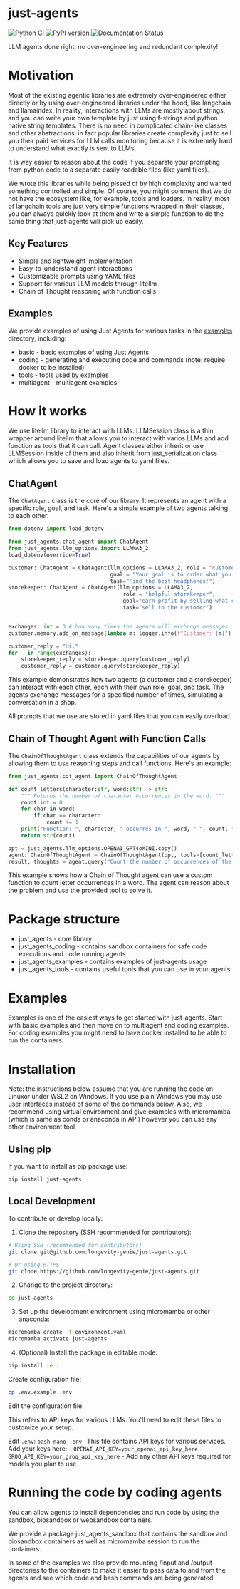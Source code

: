 # just-agents
[![Python CI](https://github.com/longevity-genie/just-agents/actions/workflows/python-ci.yaml/badge.svg)](https://github.com/longevity-genie/just-agents/actions/workflows/python-ci.yaml)
[![PyPI version](https://badge.fury.io/py/just-agents.svg)](https://badge.fury.io/py/just-agents)
[![Documentation Status](https://readthedocs.org/projects/just-agents/badge/?version=latest)](https://just-agents.readthedocs.io/en/latest/?badge=latest)


LLM agents done right, no over-engineering and redundant complexity! 

# Motivation

Most of the existing agentic libraries are extremely over-engineered either directly or by using over-engineered libraries under the hood, like langchain and llamaindex.
In reality, interactions with LLMs are mostly about strings, and you can write your own template by just using f-strings and python native string templates.
There is no need in complicated chain-like classes and other abstractions, in fact popular libraries create complexity just to sell you their paid services for LLM calls monitoring because it is extremely hard to understand what exactly is sent to LLMs.

It is way easier to reason about the code if you separate your prompting from python code to a separate easily readable files (like yaml files).

We wrote this libraries while being pissed of by high complexity and wanted something controlled and simple.
Of course, you might comment that we do not have the ecosystem like, for example, tools and loaders. In reality, most of langchain tools are just very simple functions wrapped in their classes, you can always quickly look at them and write a simple function to do the same thing that just-agents will pick up easily.

## Key Features

- Simple and lightweight implementation
- Easy-to-understand agent interactions
- Customizable prompts using YAML files
- Support for various LLM models through litellm
- Chain of Thought reasoning with function calls

## Examples

We provide examples of using Just Agents for various tasks in the [examples](examples) directory, including:

* basic - basic examples of using Just Agents
* coding - generating and executing code and commands (note: require docker to be installed)
* tools - tools used by examples
* multiagent - multiagent examples

# How it works

We use litellm library to interact with LLMs.
LLMSession class is a thin wrapper around litellm that allows you to interact with varios LLMs and add function as tools that it can call.
Agent classes either inherit or use LLMSession inside of them and also inherit from just_serialization class which allows you to save and load agents to yaml files.


## ChatAgent

The `ChatAgent` class is the core of our library. 
It represents an agent with a specific role, goal, and task. Here's a simple example of two agents talking to each other.

```python
from dotenv import load_dotenv

from just_agents.chat_agent import ChatAgent
from just_agents.llm_options import LLAMA3_2
load_dotenv(override=True)

customer: ChatAgent = ChatAgent(llm_options = LLAMA3_2, role = "customer at a shop",
                                goal = "Your goal is to order what you want, while speaking concisely and clearly",
                                task="Find the best headphones!")
storekeeper: ChatAgent = ChatAgent(llm_options = LLAMA3_2,
                                    role = "helpful storekeeper",
                                    goal="earn profit by selling what customers need",
                                    task="sell to the customer")


exchanges: int = 3 # how many times the agents will exchange messages
customer.memory.add_on_message(lambda m: logger.info(f"Customer: {m}") if m.role == "user" else logger.info(f"Storekeeper: {m}"))

customer_reply = "Hi."
for _ in range(exchanges):
    storekeeper_reply = storekeeper.query(customer_reply)
    customer_reply = customer.query(storekeeper_reply)
```

This example demonstrates how two agents (a customer and a storekeeper) can interact with each other, each with their own role, goal, and task. The agents exchange messages for a specified number of times, simulating a conversation in a shop.

All prompts that we use are stored in yaml files that you can easily overload.

## Chain of Thought Agent with Function Calls

The `ChainOfThoughtAgent` class extends the capabilities of our agents by allowing them to use reasoning steps and call functions. Here's an example:

```python
from just_agents.cot_agent import ChainOfThoughtAgent

def count_letters(character:str, word:str) -> str:
    """ Returns the number of character occurrences in the word. """
    count:int = 0
    for char in word:
        if char == character:
            count += 1
    print("Function: ", character, " occurres in ", word, " ", count, " times.")
    return str(count)

opt = just_agents.llm_options.OPENAI_GPT4oMINI.copy()
agent: ChainOfThoughtAgent = ChainOfThoughtAgent(opt, tools=[count_letters])
result, thoughts = agent.query("Count the number of occurrences of the letter 'L' in the word - 'LOLLAPALOOZA'.")
```

This example shows how a Chain of Thought agent can use a custom function to count letter occurrences in a word. The agent can reason about the problem and use the provided tool to solve it.

# Package structure

* just_agents - core library
* just_agents_coding - contains sandbox containers for safe code executions and code running agents
* just_agents_examples - contains examples of just-agents usage
* just_agents_tools - contains useful tools that you can use in your agents

# Examples

Examples is one of the easiest ways to get started with just-agents.
Start with basic examples and then move on to multiagent and coding examples.
For coding examples you might need to have docker installed to be able to run the containers.


# Installation

Note: the instructions below assume that you are running the code on Linuxor under WSL2 on Windows.
If you use plain Windows you may use user interfaces instead of some of the commands below.
Also, we recommend using virtual environment and give examples with micromamba (which is same as conda or anaconda in API) however you can use any other environment tool

## Using pip
If you want to install as pip package use:
```
pip install just-agents
```

## Local Development

To contribute or develop locally:

1. Clone the repository (SSH recommended for contributors):
```bash
# Using SSH (recommended for contributors)
git clone git@github.com:longevity-genie/just-agents.git

# Or using HTTPS
git clone https://github.com/longevity-genie/just-agents.git
```

2. Change to the project directory:
```bash
cd just-agents
```

3. Set up the development environment using micromamba or other anaconda:
```bash
micromamba create -f environment.yaml
micromamba activate just-agents
```

4. (Optional) Install the package in editable mode:
```bash
pip install -e .
```

Create configuration file:
   ```bash
   cp .env.example .env
   ```

Edit the configuration file:

   This refers to API keys for various LLMs. You'll need to edit these files to customize your setup.

Edit `.env`:
      ```bash
      nano .env
      ```
      This file contains API keys for various services. Add your keys here:
      - `OPENAI_API_KEY=your_openai_api_key_here`
      - `GROQ_API_KEY=your_groq_api_key_here`
      - Add any other API keys required for models you plan to use




# Running the code by coding agents

You can allow agents to install dependencies and run code by using the sandbox, biosandbox or websandbox containers.

We provide a package just_agents_sandbox that contains the sandbox and biosandbox containers as well as micromamba session to run the containers.

In some of the examples we also provide mounting /input and /output directories to the containers to make it easier to pass data to and from the agents and see which code and bash commands are being generated.
